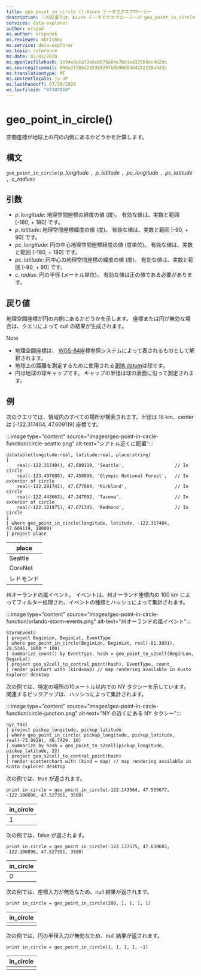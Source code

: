 ```yaml
---
title: geo_point_in_circle ()-Azure データエクスプローラー
description: この記事では、Azure データエクスプローラーの geo_point_in_circle () について説明します。
services: data-explorer
author: orspod
ms.author: orspodek
ms.reviewer: mbrichko
ms.service: data-explorer
ms.topic: reference
ms.date: 02/03/2020
ms.openlocfilehash: 1e94e8eca72e6cb679a84e7b91ea376b9ec4b29c
ms.sourcegitcommit: 09da3f26b4235368297b8b9b604d4282228a443c
ms.translationtype: MT
ms.contentlocale: ja-JP
ms.lasthandoff: 07/28/2020
ms.locfileid: "87347818"
---
```

# <a name="geo_point_in_circle"></a>geo_point_in_circle()

空間座標が地球上の円の内側にあるかどうかを計算します。

## <a name="syntax"></a>構文

`geo_point_in_circle(`*p_longitude* `, `*p_latitude* `, `*pc_longitude* `, `*pc_latitude* `, `*c_radius*`)`

## <a name="arguments"></a>引数

* *p_longitude*: 地理空間座標の経度の値 (度)。 有効な値は、実数と範囲 [-180, + 180] です。
* *p_latitude*: 地理空間座標緯度の値 (度)。 有効な値は、実数と範囲 [-90, + 90] です。
* *pc_longitude*: 円の中心地理空間座標経度の値 (度単位)。 有効な値は、実数と範囲 [-180, + 180] です。
* *pc_latitude*: 円中心の地理空間座標の緯度の値 (度)。 有効な値は、実数と範囲 [-90, + 90] です。
* *c_radius*: 円の半径 (メートル単位)。 有効な値は正の値である必要があります。

## <a name="returns"></a>戻り値

地理空間座標が円の内側にあるかどうかを示します。 座標または円が無効な場合は、クエリによって null の結果が生成されます。

> [!NOTE]
>* 地理空間座標は、 [WGS-84](https://earth-info.nga.mil/GandG/update/index.php?action=home)座標参照システムによって表されるものとして解釈されます。
>* 地球上の距離を測定するために使用される[測地 datum](https://en.wikipedia.org/wiki/Geodetic_datum)は球です。
>* 円は地球の球キャップです。 キャップの半径は球の表面に沿って測定されます。

## <a name="examples"></a>例

次のクエリでは、領域内のすべての場所が検索されます。半径は 18 km、center は [-122.317404, 47.609119] 座標です。

:::image type="content" source="images/geo-point-in-circle-function/circle-seattle.png" alt-text="シアトル近くに配置":::

<!-- csl: https://help.kusto.windows.net/Samples -->
```kusto
datatable(longitude:real, latitude:real, place:string)
[
    real(-122.317404), 47.609119, 'Seattle',                   // In circle 
    real(-123.497688), 47.458098, 'Olympic National Forest',   // In exterior of circle  
    real(-122.201741), 47.677084, 'Kirkland',                  // In circle
    real(-122.443663), 47.247092, 'Tacoma',                    // In exterior of circle
    real(-122.121975), 47.671345, 'Redmond',                   // In circle
]
| where geo_point_in_circle(longitude, latitude, -122.317404, 47.609119, 18000)
| project place
```

|place|
|---|
|Seattle|
|CoreNet|
|レドモンド|

州オーランドの嵐イベント。 イベントは、州オーランド座標内の 100 km によってフィルター処理され、イベントの種類とハッシュによって集計されます。

:::image type="content" source="images/geo-point-in-circle-function/orlando-storm-events.png" alt-text="州オーランドの嵐イベント":::

<!-- csl: https://help.kusto.windows.net/Samples -->
```kusto
StormEvents
| project BeginLon, BeginLat, EventType
| where geo_point_in_circle(BeginLon, BeginLat, real(-81.3891), 28.5346, 1000 * 100)
| summarize count() by EventType, hash = geo_point_to_s2cell(BeginLon, BeginLat)
| project geo_s2cell_to_central_point(hash), EventType, count_
| render piechart with (kind=map) // map rendering available in Kusto Explorer desktop
```

次の例では、特定の場所の10メートル以内での NY タクシーを示しています。 関連するピックアップは、ハッシュによって集計されます。

:::image type="content" source="images/geo-point-in-circle-function/circle-junction.png" alt-text="NY の近くにある NY タクシー":::

<!-- csl: https://help.kusto.windows.net/Samples -->
```kusto
nyc_taxi
| project pickup_longitude, pickup_latitude
| where geo_point_in_circle( pickup_longitude, pickup_latitude, real(-73.9928), 40.7429, 10)
| summarize by hash = geo_point_to_s2cell(pickup_longitude, pickup_latitude, 22)
| project geo_s2cell_to_central_point(hash)
| render scatterchart with (kind = map) // map rendering available in Kusto Explorer desktop
```

次の例では、true が返されます。

<!-- csl: https://help.kusto.windows.net/Samples -->
```kusto
print in_circle = geo_point_in_circle(-122.143564, 47.535677, -122.100896, 47.527351, 3500)
```

|in_circle|
|---|
|1|

次の例では、false が返されます。

<!-- csl: https://help.kusto.windows.net/Samples -->
```kusto
print in_circle = geo_point_in_circle(-122.137575, 47.630683, -122.100896, 47.527351, 3500)
```

|in_circle|
|---|
|0|

次の例では、座標入力が無効なため、null 結果が返されます。

<!-- csl: https://help.kusto.windows.net/Samples -->
```kusto
print in_circle = geo_point_in_circle(200, 1, 1, 1, 1)
```

|in_circle|
|---|
||

次の例では、円の半径入力が無効なため、null 結果が返されます。

```kusto
print in_circle = geo_point_in_circle(1, 1, 1, 1, -1)
```

|in_circle|
|---|
||

